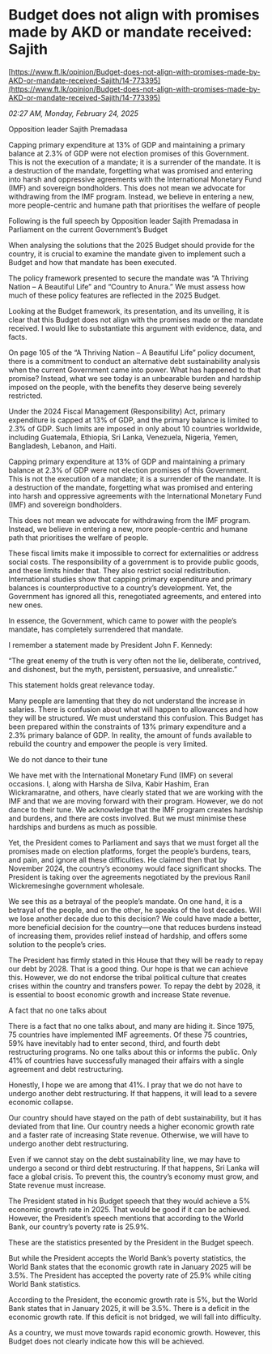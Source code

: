 # Budget does not align with promises made by AKD or mandate received: Sajith

[https://www.ft.lk/opinion/Budget-does-not-align-with-promises-made-by-AKD-or-mandate-received-Sajith/14-773395](https://www.ft.lk/opinion/Budget-does-not-align-with-promises-made-by-AKD-or-mandate-received-Sajith/14-773395)

*02:27 AM, Monday, February 24, 2025*

Opposition leader Sajith Premadasa

Capping primary expenditure at 13% of GDP and maintaining a primary balance at 2.3% of GDP were not election promises of this Government. This is not the execution of a mandate; it is a surrender of the mandate. It is a destruction of the mandate, forgetting what was promised and entering into harsh and oppressive agreements with the International Monetary Fund (IMF) and sovereign bondholders. This does not mean we advocate for withdrawing from the IMF program. Instead, we believe in entering a new, more people-centric and humane path that prioritises the welfare of people

Following is the full speech by Opposition leader Sajith Premadasa in Parliament on the current Government’s Budget

When analysing the solutions that the 2025 Budget should provide for the country, it is crucial to examine the mandate given to implement such a Budget and how that mandate has been executed.

The policy framework presented to secure the mandate was “A Thriving Nation – A Beautiful Life” and “Country to Anura.” We must assess how much of these policy features are reflected in the 2025 Budget.

Looking at the Budget framework, its presentation, and its unveiling, it is clear that this Budget does not align with the promises made or the mandate received. I would like to substantiate this argument with evidence, data, and facts.

On page 105 of the “A Thriving Nation – A Beautiful Life” policy document, there is a commitment to conduct an alternative debt sustainability analysis when the current Government came into power. What has happened to that promise? Instead, what we see today is an unbearable burden and hardship imposed on the people, with the benefits they deserve being severely restricted.

Under the 2024 Fiscal Management (Responsibility) Act, primary expenditure is capped at 13% of GDP, and the primary balance is limited to 2.3% of GDP. Such limits are imposed in only about 10 countries worldwide, including Guatemala, Ethiopia, Sri Lanka, Venezuela, Nigeria, Yemen, Bangladesh, Lebanon, and Haiti.

Capping primary expenditure at 13% of GDP and maintaining a primary balance at 2.3% of GDP were not election promises of this Government. This is not the execution of a mandate; it is a surrender of the mandate. It is a destruction of the mandate, forgetting what was promised and entering into harsh and oppressive agreements with the International Monetary Fund (IMF) and sovereign bondholders.

This does not mean we advocate for withdrawing from the IMF program. Instead, we believe in entering a new, more people-centric and humane path that prioritises the welfare of people.

These fiscal limits make it impossible to correct for externalities or address social costs. The responsibility of a government is to provide public goods, and these limits hinder that. They also restrict social redistribution. International studies show that capping primary expenditure and primary balances is counterproductive to a country’s development. Yet, the Government has ignored all this, renegotiated agreements, and entered into new ones.

In essence, the Government, which came to power with the people’s mandate, has completely surrendered that mandate.

I remember a statement made by President John F. Kennedy:

“The great enemy of the truth is very often not the lie, deliberate, contrived, and dishonest, but the myth, persistent, persuasive, and unrealistic.”

This statement holds great relevance today.

Many people are lamenting that they do not understand the increase in salaries. There is confusion about what will happen to allowances and how they will be structured. We must understand this confusion. This Budget has been prepared within the constraints of 13% primary expenditure and a 2.3% primary balance of GDP. In reality, the amount of funds available to rebuild the country and empower the people is very limited.

We do not dance to their tune

We have met with the International Monetary Fund (IMF) on several occasions. I, along with Harsha de Silva, Kabir Hashim, Eran Wickramaratne, and others, have clearly stated that we are working with the IMF and that we are moving forward with their program. However, we do not dance to their tune. We acknowledge that the IMF program creates hardship and burdens, and there are costs involved. But we must minimise these hardships and burdens as much as possible.

Yet, the President comes to Parliament and says that we must forget all the promises made on election platforms, forget the people’s burdens, tears, and pain, and ignore all these difficulties. He claimed then that by November 2024, the country’s economy would face significant shocks. The President is taking over the agreements negotiated by the previous Ranil Wickremesinghe government wholesale.

We see this as a betrayal of the people’s mandate. On one hand, it is a betrayal of the people, and on the other, he speaks of the lost decades. Will we lose another decade due to this decision? We could have made a better, more beneficial decision for the country—one that reduces burdens instead of increasing them, provides relief instead of hardship, and offers some solution to the people’s cries.

The President has firmly stated in this House that they will be ready to repay our debt by 2028. That is a good thing. Our hope is that we can achieve this. However, we do not endorse the tribal political culture that creates crises within the country and transfers power. To repay the debt by 2028, it is essential to boost economic growth and increase State revenue.

A fact that no one talks about

There is a fact that no one talks about, and many are hiding it. Since 1975, 75 countries have implemented IMF agreements. Of these 75 countries, 59% have inevitably had to enter second, third, and fourth debt restructuring programs. No one talks about this or informs the public. Only 41% of countries have successfully managed their affairs with a single agreement and debt restructuring.

Honestly, I hope we are among that 41%. I pray that we do not have to undergo another debt restructuring. If that happens, it will lead to a severe economic collapse.

Our country should have stayed on the path of debt sustainability, but it has deviated from that line. Our country needs a higher economic growth rate and a faster rate of increasing State revenue. Otherwise, we will have to undergo another debt restructuring.

Even if we cannot stay on the debt sustainability line, we may have to undergo a second or third debt restructuring. If that happens, Sri Lanka will face a global crisis. To prevent this, the country’s economy must grow, and State revenue must increase.

The President stated in his Budget speech that they would achieve a 5% economic growth rate in 2025. That would be good if it can be achieved. However, the President’s speech mentions that according to the World Bank, our country’s poverty rate is 25.9%.

These are the statistics presented by the President in the Budget speech.

But while the President accepts the World Bank’s poverty statistics, the World Bank states that the economic growth rate in January 2025 will be 3.5%. The President has accepted the poverty rate of 25.9% while citing World Bank statistics.

According to the President, the economic growth rate is 5%, but the World Bank states that in January 2025, it will be 3.5%. There is a deficit in the economic growth rate. If this deficit is not bridged, we will fall into difficulty.

As a country, we must move towards rapid economic growth. However, this Budget does not clearly indicate how this will be achieved.

